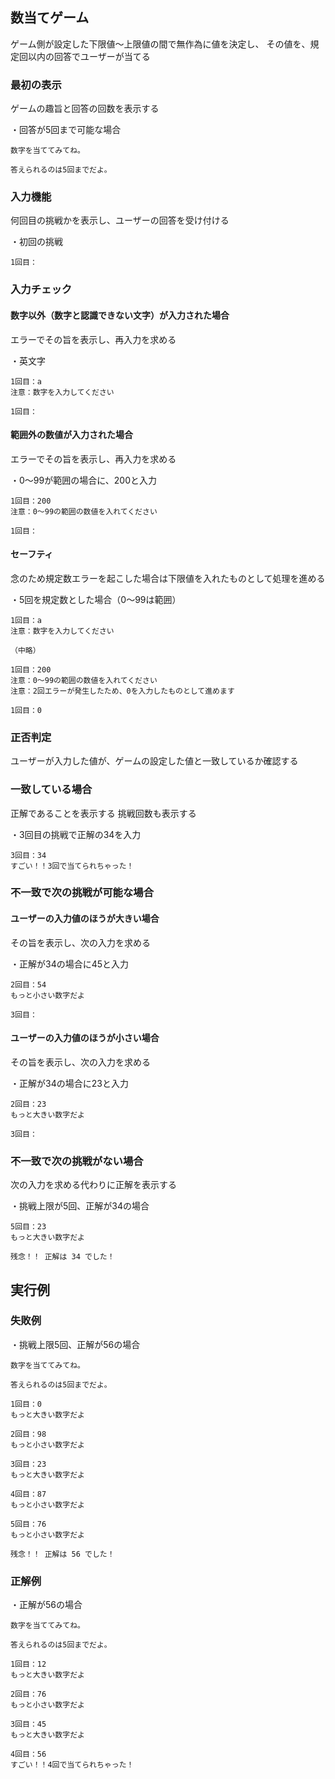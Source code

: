 ## 数当てゲーム

ゲーム側が設定した下限値～上限値の間で無作為に値を決定し、
その値を、規定回以内の回答でユーザーが当てる

### 最初の表示

ゲームの趣旨と回答の回数を表示する

・回答が5回まで可能な場合

``` console
数字を当ててみてね。

答えられるのは5回までだよ。
```

### 入力機能

何回目の挑戦かを表示し、ユーザーの回答を受け付ける

・初回の挑戦
``` console
1回目：
```

### 入力チェック

#### 数字以外（数字と認識できない文字）が入力された場合

エラーでその旨を表示し、再入力を求める

・英文字
``` console
1回目：a
注意：数字を入力してください

1回目：
```

#### 範囲外の数値が入力された場合

エラーでその旨を表示し、再入力を求める

・0～99が範囲の場合に、200と入力
``` console
1回目：200
注意：0～99の範囲の数値を入れてください

1回目：
```

#### セーフティ

念のため規定数エラーを起こした場合は下限値を入れたものとして処理を進める

・5回を規定数とした場合（0～99は範囲）
``` console
1回目：a
注意：数字を入力してください

（中略）

1回目：200
注意：0～99の範囲の数値を入れてください
注意：2回エラーが発生したため、0を入力したものとして進めます

1回目：0
```

### 正否判定

ユーザーが入力した値が、ゲームの設定した値と一致しているか確認する

### 一致している場合

正解であることを表示する
挑戦回数も表示する

・3回目の挑戦で正解の34を入力
``` console
3回目：34
すごい！！3回で当てられちゃった！
```

### 不一致で次の挑戦が可能な場合

#### ユーザーの入力値のほうが大きい場合

その旨を表示し、次の入力を求める

・正解が34の場合に45と入力
``` console
2回目：54
もっと小さい数字だよ

3回目：
```

#### ユーザーの入力値のほうが小さい場合

その旨を表示し、次の入力を求める

・正解が34の場合に23と入力
``` console
2回目：23
もっと大きい数字だよ

3回目：
```

### 不一致で次の挑戦がない場合

次の入力を求める代わりに正解を表示する

・挑戦上限が5回、正解が34の場合
``` console
5回目：23
もっと大きい数字だよ

残念！！ 正解は 34 でした！
```


## 実行例

### 失敗例

・挑戦上限5回、正解が56の場合
``` console
数字を当ててみてね。

答えられるのは5回までだよ。

1回目：0
もっと大きい数字だよ

2回目：98
もっと小さい数字だよ

3回目：23
もっと大きい数字だよ

4回目：87
もっと小さい数字だよ

5回目：76
もっと小さい数字だよ

残念！！ 正解は 56 でした！
```

### 正解例

・正解が56の場合
``` console
数字を当ててみてね。

答えられるのは5回までだよ。

1回目：12
もっと大きい数字だよ

2回目：76
もっと小さい数字だよ

3回目：45
もっと大きい数字だよ

4回目：56
すごい！！4回で当てられちゃった！
```